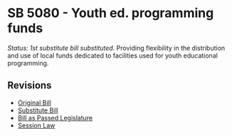 # SB 5080 - Youth ed. programming funds
*Status: 1st substitute bill substituted.*
Providing flexibility in the distribution and use of local funds dedicated to facilities used for youth educational programming.

## Revisions
* [Original Bill](1/)
* [Substitute Bill](S/)
* [Bill as Passed Legislature](S.PL/)
* [Session Law](S.SL/)